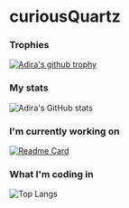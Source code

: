 # curiousQuartz
<!---
- 👋 Hi, I’m @curiousQuartz
- 👀 I’m interested in ...
- 🌱 I’m currently learning ...
- 💞️ I’m looking to collaborate on ...
- 📫 How to reach me ...
--->

### Trophies

[![Adira's github trophy](https://github-profile-trophy.vercel.app/?username=curiousQuartz&theme=algolia&margin-w=15&margin-h=15&column=4)](https://github.com/ryo-ma/github-profile-trophy)


### My stats

![Adira's GitHub stats](https://github-readme-stats.vercel.app/api?username=curiousQuartz&rank_icon=github&show_icons=true&theme=algolia)

### I'm currently working on

[![Readme Card](https://github-readme-stats.vercel.app/api/pin/?username=curiousQuartz&repo=Curiosities&theme=algolia)](https://github.com/curiousQuartz/Curiosities)


### What I'm coding in

![Top Langs](https://github-readme-stats.vercel.app/api/top-langs/?username=curiousQuartz&theme=algolia&layout=donut)
